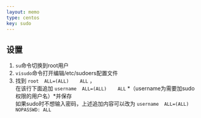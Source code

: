 ```yaml
---
layout: memo
type: centos
key: sudo
---
```


## 设置
1. `su`命令切换到root用户
2. `visudo`命令打开编辑/etc/sudoers配置文件
3. 找到 `root  ALL=(ALL)    ALL` ，<br/>
在该行下面追加 `username  ALL=(ALL)    ALL` *（username为需要加sudo权限的用户名）*并保存<br/>
如果sudo时不想输入密码，上述追加内容可以改为 `username  ALL=(ALL)    NOPASSWD: ALL`
